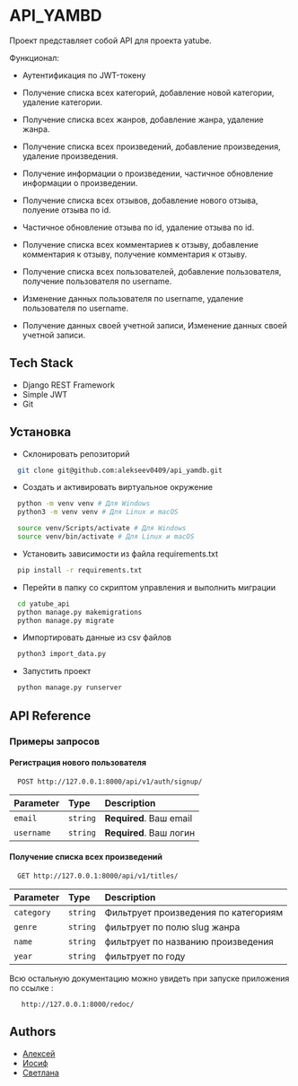 
# API_YAMBD

Проект представляет собой API для проекта yatube.

Функционал:
- Аутентификация по JWT-токену
- Получение списка всех категорий, добавление новой категории, удаление категории.

- Получение списка всех жанров, добавление жанра, удаление жанра.

- Получение списка всех произведений, добавление произведения, удаление произведения.

- Получение информации о произведении, частичное обновление информации о произведении.

- Получение списка всех отзывов, добавление нового отзыва, полуение отзыва по id.

- Частичное обновление отзыва по id, удаление отзыва по id.

- Получение списка всех комментариев к отзыву, добавление комментария к отзыву, получение комментария к отзыву.
- Получение списка всех пользователей, добавление пользователя, получение пользователя по username.

- Изменение данных пользователя по username, удаление пользователя по username.

- Получение данных своей учетной записи, Изменение данных своей учетной записи.





## Tech Stack

- Django REST Framework
- Simple JWT
- Git

## Установка

- Склонировать репозиторий

```bash
  git clone git@github.com:alekseev0409/api_yamdb.git
```
- Cоздать и активировать виртуальное окружение
```bash
  python -m venv venv # Для Windows
  python3 -m venv venv # Для Linux и macOS

  source venv/Scripts/activate # Для Windows
  source venv/bin/activate # Для Linux и macOS
```
- Установить зависимости из файла requirements.txt
```bash
  pip install -r requirements.txt
```
- Перейти в папку со скриптом управления и выполнить миграции
```bash
  cd yatube_api
  python manage.py makemigrations
  python manage.py migrate
```
- Импортировать данные из csv файлов

```bash 
  python3 import_data.py 
```
- Запустить проект
```bash 
  python manage.py runserver
```



  
## API Reference

### Примеры запросов

#### Регистрация нового пользователя
```http
  POST http://127.0.0.1:8000/api/v1/auth/signup/
```

| Parameter | Type     | Description                |
| :-------- | :------- | :------------------------- |
| `email` | `string` | **Required**. Ваш email|
| `username` | `string` | **Required**. Ваш логин |

#### Получение списка всех произведений

```http
  GET http://127.0.0.1:8000/api/v1/titles/
```

| Parameter | Type     | Description                       |
| :-------- | :------- | :-------------------------------- |
| `category`      | `string` | Фильтрует произведения по категориям |
| `genre`      | `string` | фильтрует по полю slug жанра |
| `name`      | `string` | фильтрует по названию произведения |
| `year`      | `string` | фильтрует по году |


Всю остальную документацию можно увидеть при запуске приложения по ссылке :  
```http
   http://127.0.0.1:8000/redoc/
```

## Authors

- [Алексей](https://www.github.com/alekseev0409/)
- [Иосиф](https://www.github.com/Boaruzhan/)
- [Светлана](https://www.github.com//)


